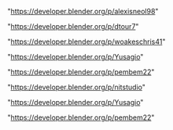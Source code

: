 "https://developer.blender.org/p/alexisneol98"

"https://developer.blender.org/p/dtour7"

"https://developer.blender.org/p/woakeschris41"

"https://developer.blender.org/p/Yusagio"

"https://developer.blender.org/p/pembem22"

 
"https://developer.blender.org/p/nitstudio"


"https://developer.blender.org/p/Yusagio"


"https://developer.blender.org/p/pembem22"


 
